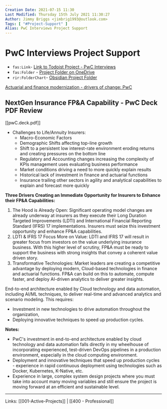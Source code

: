 ```yaml
---
Creation Date: 2021-07-15 11:30
Last Modified: Thursday 15th July 2021 11:30:27
Author: Jimmy Briggs <jimbrig1993@outlook.com>
Tags: [ "#Project-Support" ]
Alias: PwC Interviews Project Support
---
```


# PwC Interviews Project Support

- `fas:Link`- [Link to Todoist Project - PwC Interviews](https://todoist.com/app/project/2269598210)
- `fas:Folder` - [Project Folder on OneDrive](file:///C:/Users/jimbr/OneDrive/1-Projects/PwC%20Interviews)
- `rir:FolderChart`- [Obsidian Project Folder](obsidian://advanced-uri?vault=Knowledge&filepath=1-PROJECTS%252FPwC%2520Interviews%252FPwC%2520Interviews%2520Project%2520Support.md)

[Actuarial and finance modernization - drivers of change: PwC](https://www.pwc.com/us/en/industries/insurance/actuarial-finance-modernization-change-drivers.html)

## NextGen Insurance FP&A Capability - PwC Deck PDF Review

[[pwC.deck.pdf]]

- Challenges to Life/Annuity Insurers:
	- Macro-Economic Factors
	- Demographic Shifts affecting top-line growth
	- Shift to a persistent low interest-rate environment eroding returns and creating pressures on the bottom line
	- Regulatory and Accounting changes increasing the complexity of KPIs management uses evaluating business performance
	- Market conditions driving a need to more quickly explain results
	- Historical lack of investment in finance and actuarial functions
	- Insurance trailing other sectors in agility and analytical capabilities to explain and forecast more quickly

**Three Drivers Creating an Immediate Opportunity for Insurers to Enhance their FP&A Capabilities:**

1. The Hood is Already Open: Significant operating model changes are already underway at insurers as they execute their Long Duration Targeted Improvements (LDTI) and International Financial Reporting Standard (IFRS) 17 implementations. Insurers must seize this investment opportunity and enhance FP&A capabilities.
2. LDTI & IFRS 17 Focus More on Value: LDTI and IFRS 17 will result in greater focus from investors on the value underlying insurance business. With this higher level of scrutiny, FP&A must be ready to support the business with strong insights that convey a coherent value driven story.
3. Transformative Technologies: Market leaders are creating a competitive advantage by deploying modern, Cloud-based technologies in finance and actuarial functions. FP&A can build on this to automate, compute faster, and deploy AI-driven analytics to deliver greater insights.

End-to-end architecture enabled by Cloud technology and data automation, including AI/ML techniques, to deliver real-time and advanced analytics and scenario modeling. This requires: 
-  Investment in new technologies to drive automation throughout the organization,
- Deploying innovative techniques to speed up production cycles.

**Notes:**
- PwC's investment in end-to-end architecture enabled by cloud technology and data automation falls directly in my wheelhouse of incorporating experienced, test-driven DevOps pipelines in a production environment, especially in the cloud computing environment.
- Deployment and innovative techniques that speed up production cycles - experience in rapid continuous deployment using technologies such as Docker, Kubernetes, K-Native, etc.
- Experience in large, complex system design projects where you must take into account many moving variables and still ensure the project is moving forward at an efficient and sustainable level.
 




***
Links: [[001-Active-Projects]] | [[400 - Professional]]